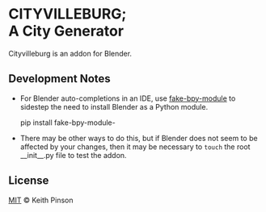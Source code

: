 # CITYVILLEBURG; <br/>A City Generator

Cityvilleburg is an addon for Blender.

## Development Notes

- For Blender auto-completions in an IDE, use [fake-bpy-module](https://github.com/nutti/fake-bpy-module) to sidestep the need to install Blender as a Python module.

  
    pip install fake-bpy-module-<Blender version>

- There may be other ways to do this, but if Blender does
not seem to be affected by your changes, then it may be 
necessary to <code>touch</code> the root \_\_init\_\_.py file to test
the addon.

## License

[MIT](./LICENSE) © Keith Pinson